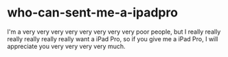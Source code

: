 # who-can-sent-me-a-ipadpro
I'm a very very very very very very very very poor people, but I really really really really really really want a iPad Pro, so if you give me a iPad Pro, I will appreciate you very very very very much.
